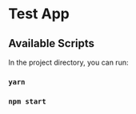 # Test App


## Available Scripts

In the project directory, you can run:

### `yarn`
### `npm start`
